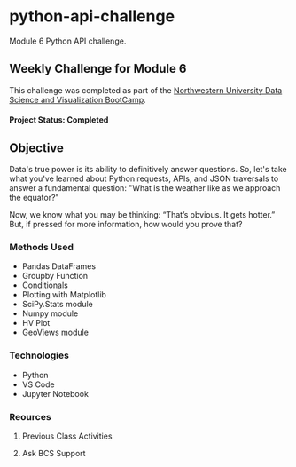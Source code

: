 # python-api-challenge
Module 6 Python API challenge. 

## Weekly Challenge for Module 6

This challenge was completed as part of the [Northwestern University Data Science and Visualization BootCamp](https://bootcamp.northwestern.edu/data/).

#### Project Status: Completed

## Objective
Data's true power is its ability to definitively answer questions. So, let's take what you've learned about Python requests, APIs, and JSON traversals to answer a fundamental question: "What is the weather like as we approach the equator?"

Now, we know what you may be thinking: “That’s obvious. It gets hotter.” But, if pressed for more information, how would you prove that?

### Methods Used
* Pandas DataFrames
* Groupby Function
* Conditionals
* Plotting with Matplotlib
* SciPy.Stats module
* Numpy module
* HV Plot
* GeoViews module

### Technologies 
* Python
* VS Code
* Jupyter Notebook


### Reources
1. Previous Class Activities

2. Ask BCS Support
